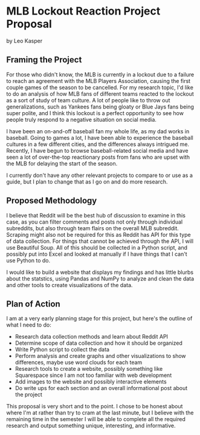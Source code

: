 # MLB Lockout Reaction Project Proposal
by Leo Kasper
## Framing the Project

For those who didn't know, the MLB is currently in a lockout due to a failure to reach an agreement with the MLB Players Association, causing the first couple games of the season to be cancelled. For my research topic, I'd like to do an analysis of how MLB fans of different teams reacted to the lockout as a sort of study of team culture. A lot of people like to throw out generalizations, such as Yankees fans being gloaty or Blue Jays fans being super polite, and I think this lockout is a perfect opportunity to see how people truly respond to a negative situation on social media. 

I have been an on-and-off baseball fan my whole life, as my dad works in baseball. Going to games a lot, I have been able to experience the baseball cultures in a few different cities, and the differences always intrigued me. Recently, I have begun to browse baseball-related social media and have seen a lot of over-the-top reactionary posts from fans who are upset with the MLB for delaying the start of the season. 

I currently don't have any other relevant projects to compare to or use as a guide, but I plan to change that as I go on and do more research.

## Proposed Methodology

I believe that Reddit will be the best hub of discussion to examine in this case, as you can filter comments and posts not only through individual subreddits, but also through team flairs on the overall MLB subreddit. Scraping might also not be required for this as Reddit has API for this type of data collection. For things that cannot be achieved through the API, I will use Beautiful Soup. All of this should be collected in a Python script, and possibly put into Excel and looked at manually if I have things that I can't use Python to do.

I would like to build a website that displays my findings and has little blurbs about the statstics, using Pandas and NumPy to analyze and clean the data and other tools to create visualizations of the data.


## Plan of Action

I am at a very early planning stage for this project, but here's the outline of what I need to do:

- Research data collection methods and learn about Reddit API
- Determine scope of data collection and how it should be organized
- Write Python script to collect the data
- Perform analysis and create graphs and other visualizations to show differences, maybe use word clouds for each team
- Research tools to create a website, possibly something like Squarespace since I am not too familiar with web development
- Add images to the website and possibly interactive elements
- Do write ups for each section and an overall informational post about the project

This proposal is very short and to the point. I chose to be honest about where I'm at rather than try to cram at the last minute, but I believe with the remaining time in the semester I will be able to complete all the required research and output something unique, interesting, and informative.
